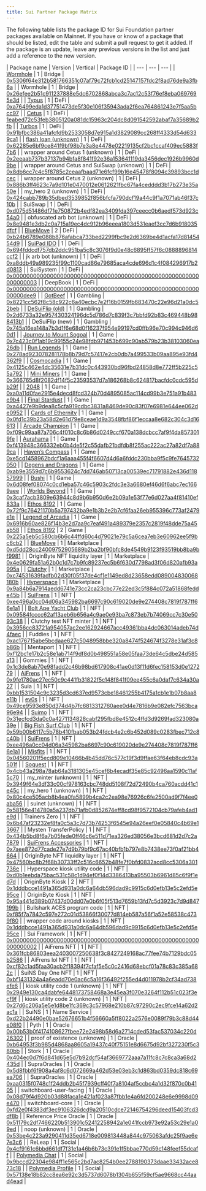 ```yaml
---
title: Sui Partner Package Matrix
---
```


The following table lists the package ID for Sui Foundation partner packages available on Mainnet. If you have or know of a package that should be listed, edit the table and submit a pull request to get it added. If the package is an update, leave any previous versions in the list and just add a reference to the new version.

| Package name | Version | Vertical | Package ID |
| --- | --- | --- |
| [Wormhole](https://www.portalbridge.com/sui/) | 1 | Bridge | [0x5306f64e312b581766351c07af79c72fcb1cd25147157fdc2f8ad76de9a3fb6a](https://suiexplorer.com/object/0x5306f64e312b581766351c07af79c72fcb1cd25147157fdc2f8ad76de9a3fb6a) |
| Wormhole | 1 | Bridge | [0x26efee2b51c911237888e5dc6702868abca3c7ac12c53f76ef8eba0697695e3d](https://suiexplorer.com/object/0x26efee2b51c911237888e5dc6702868abca3c7ac12c53f76ef8eba0697695e3d) |
| [Typus](https://typus.finance/) | 1 | DeFi | [0xa76499eda1d37751473de5f30e106f35943ada2f6ea764861243e7f5aa5bcc97](https://suiexplorer.com/object/0xa76499eda1d37751473de5f30e106f35943ada2f6ea764861243e7f5aa5bcc97) |
| [Cetus](https://www.cetus.zone/) | 1 | DeFi | [1eabed72c53feb3805120a081dc15963c204dc8d091542592abaf7a35689b2fb](https://suiexplorer.com/object/1eabed72c53feb3805120a081dc15963c204dc8d091542592abaf7a35689b2fb) |
| [Turbos](https://turbos.finance/) | 1 | DeFi | [0x91bfbc386a41afcfd9b2533058d7e915a1d3829089cc268ff4333d54d6339ca1](https://suiexplorer.com/object/0x91bfbc386a41afcfd9b2533058d7e915a1d3829089cc268ff4333d54d6339ca1) |
| [flash loan (unknown)](-) | 1 | DeFi | [0x62285e6bf9ce841f9bf98b7e3a8e4478e02219135cf2bc1ccaf409ec5883f7b6](https://suiexplorer.com/object/0x62285e6bf9ce841f9bf98b7e3a8e4478e02219135cf2bc1ccaf409ec5883f7b6) |
| wrapper around Cetus 1 (unknown) | 1 | DeFi | [0x2eeaab737b37137b94bfa8f841f92e36a153641119da3456dec1926b9960d9be](https://suiexplorer.com/object/0x2eeaab737b37137b94bfa8f841f92e36a153641119da3456dec1926b9960d9be) |
| wrapper around Cetus and SuiSwap (unknown) | 1 | DeFi | [0x8db6cc7c4c5f8785c2ceaafbaad71e6fcf99b16e45478f8094c39893bcc1dcec](https://suiexplorer.com/object/0x8db6cc7c4c5f8785c2ceaafbaad71e6fcf99b16e45478f8094c39893bcc1dcec) |
| wrapper around Cetus 2 (unknown) | 1 | DeFi | [0x886b3ff4623c7a9d101e0470012e0612621fbc67fa4cedddd3b17b273e35a50e](https://suiexplorer.com/object/0x886b3ff4623c7a9d101e0470012e0612621fbc67fa4cedddd3b17b273e35a50e) |
| my_hero 2 (unknown) | 1 | DeFi | [0x424cabb789b35dbed3539852f856bfcfa790dcf19a44c9f1a7071ab46f37c10b](https://suiexplorer.com/object/0x424cabb789b35dbed3539852f856bfcfa790dcf19a44c9f1a7071ab46f37c10b) |
| SuiSwap | 1 | DeFi | [0xd075d51486df71e750872b4edf82ea3409fda397ceecc0b6aedf573d923c54a0](https://suiexplorer.com/object/0xd075d51486df71e750872b4edf82ea3409fda397ceecc0b6aedf573d923c54a0) |
| obfuscated arb bot (unknown) | 1 | DeFi | [0x8e9481e3db2c0a715a19ec4dc912b96eeea1803d531eaef3cc7d6b918035dfcf](https://suiexplorer.com/object/0x8e9481e3db2c0a715a19ec4dc912b96eeea1803d531eaef3cc7d6b918035dfcf) |
| [BlueMove](https://sui.bluemove.net/) | 2 | DeFi | [0xb24b6789e088b876afabca733bed2299fbc9e2d6369be4d1acfa17d8145454d9](https://suiexplorer.com/object/0xb24b6789e088b876afabca733bed2299fbc9e2d6369be4d1acfa17d8145454d9) |
| [SuiPad IDO](https://www.suipad.xyz/) | 1 | DeFi | [0x694fddcdf757db2ddc951ba5c8c3076f9d0e48c6895ff57f6c0888896814ccf2](https://suiexplorer.com/object/0x694fddcdf757db2ddc951ba5c8c3076f9d0e48c6895ff57f6c0888896814ccf2) |
| jk arb bot (unknown) | 1 | DeFi | [0xa8ddb49a989235f99c1100cad86e79685aca4cde696d1c4f084296917b2d0813](https://suiexplorer.com/object/0xa8ddb49a989235f99c1100cad86e79685aca4cde696d1c4f084296917b2d0813) |
| SuiSystem | 1 | DeFi | [0x0000000000000000000000000000000000000000000000000000000000000003](https://suiexplorer.com/object/0x0000000000000000000000000000000000000000000000000000000000000003) |
| DeepBook | 1 | DeFi | [0x000000000000000000000000000000000000000000000000000000000000dee9](https://suiexplorer.com/object/0x000000000000000000000000000000000000000000000000000000000000dee9) |
| [GotBeef](https://gotbeef.app/) | 1 | Gambling | [0x8221cc562f8c58c922c6a40ecbc7e2f16b0159fb683470c22e96d21a0dc52beb](https://suiexplorer.com/object/0x8221cc562f8c58c922c6a40ecbc7e2f16b0159fb683470c22e96d21a0dc52beb) |
| [DeSuiFlip (old)](https://desuicoinflip.io/) | 1 | Gambling | [0x2d6733a32e957430324196dc5d786d7c839f3c7bbfd92b83c469448b988413b1](https://suiexplorer.com/object/0x2d6733a32e957430324196dc5d786d7c839f3c7bbfd92b83c469448b988413b1) |
| DeSuiFlip (new) | 1 | Gambling | [0x745a16ea148a7b3d1f6e68d0f16237f954e99197cd0ffb96e70c994c946d60d1](https://suiexplorer.com/object/0x745a16ea148a7b3d1f6e68d0f16237f954e99197cd0ffb96e70c994c946d60d1) |
| [Journey to Mount Sogoal](https://journey.polymedia.app/) | 1 | Game | [0x7c423c0f1ab19c99155c24e98fdb971453b699c90ab579b23b38103060ea26db](https://suiexplorer.com/object/0x7c423c0f1ab19c99155c24e98fdb971453b699c90ab579b23b38103060ea26db) |
| [Run Legends](https://www.talofagames.com/play) | 1 | Game | [0x278ad923078281178b8b79d7c57417e2cb0db7a499533b09aa895e93fd4362f9](https://suiexplorer.com/object/0x278ad923078281178b8b79d7c57417e2cb0db7a499533b09aa895e93fd4362f9) |
| [Cosmocadia](https://www.cosmocadia.io/) | 1 | Game | [0x4125c462e4dc35631e7b31dc0c443930bd96fbd24858d8e772ff5b225c55a792](https://suiexplorer.com/object/0x4125c462e4dc35631e7b31dc0c443930bd96fbd24858d8e772ff5b225c55a792) |
| [Mini Miners](https://sui.miniminersgame.com/) | 1 | Game | [0x366765d8f2082df14f5c23593537d7a186268b8c624817bacfdc0cdc595db29f](https://suiexplorer.com/object/0x366765d8f2082df14f5c23593537d7a186268b8c624817bacfdc0cdc595db29f) |
| [2048](https://s2048.xyz/) | 1 | Game | [0xa0a11d0fae2915e4decd8fcd324b70d4895085ac114cd99b3e751a91b483e9b4](https://suiexplorer.com/object/0xa0a11d0fae2915e4decd8fcd324b70d4895085ac114cd99b3e751a91b483e9b4) |
| [Final Stardust](https://finalstardust.com/) | 1 | Game | [0xa4427e9b9dea8c5cfa919cdbc3831a8469de90c83f07e6981e644ee062de0952](https://suiexplorer.com/object/0xa4427e9b9dea8c5cfa919cdbc3831a8469de90c83f07e6981e644ee062de0952) |
| [Cards of Ethernity](https://coe.gg/) | 1 | Game | [0x0fd1c39b23a58d2e61d79e8ceae1d9a3548fbf86f1eccaa8e682c304c3d16613](https://suiexplorer.com/object/0x0fd1c39b23a58d2e61d79e8ceae1d9a3548fbf86f1eccaa8e682c304c3d16613) |
| [Arcade Champion](https://www.bluejaygames.com/) | 1 | Game | [0xf09c99aa87a706c4f010c8c6b86d0249ccf670a138dcbcc7af9f4da8573019fe](https://suiexplorer.com/object/0xf09c99aa87a706c4f010c8c6b86d0249ccf670a138dcbcc7af9f4da8573019fe) |
| [Aurahama](https://www.projecteluune.com/) | 1 | Game | [0xf413948c366332eb0b4de5f2c55dafb21bdfdb8f255ac222ac27a82df7a889ca](https://suiexplorer.com/object/0xf413948c366332eb0b4de5f2c55dafb21bdfdb8f255ac222ac27a82df7a889ca) |
| [Haven’s Compass](https://www.havenscompass.com/) | 1 | Game | [0xe5cd1458962bdcf1a6aaa455f4f6607d4d6a6fddc230bba9f5c9fe7645732050](https://suiexplorer.com/object/0xe5cd1458962bdcf1a6aaa455f4f6607d4d6a6fddc230bba9f5c9fe7645732050) |
| [Degens and Dragons](https://degensdragonsgame.com/) | 1 | Game | [0xab9e3559d7c6b9553624c7dd746ab50713ca00539ec71791882e436d11857999](https://suiexplorer.com/object/0xab9e3559d7c6b9553624c7dd746ab50713ca00539ec71791882e436d11857999) |
| [Bushi](https://www.playbushi.io/) | 1 | Game | [0x6d08fef08074c0cd1eba57c46c5903c2fdc3e3a6680ef46d6f6abc7ec1669aee](https://suiexplorer.com/object/0x6d08fef08074c0cd1eba57c46c5903c2fdc3e3a6680ef46d6f6abc7ec1669aee) |
| [Worlds Beyond](https://worldsbeyondnft.com/) | 1 | Game | [0x3caf7acb3809e63944c8d9b6b950d6e2b09a1e53f77e6d027aa4f81410ef833a](https://suiexplorer.com/object/0x3caf7acb3809e63944c8d9b6b950d6e2b09a1e53f77e6d027aa4f81410ef833a) |
| [Ethos 8192](https://sui8192.ethoswallet.xyz/) | 1 | Game | [0x72f9c76421170b5a797432ba9e1b3b2e2b7cf6faa26eb955396c773af2479e1e](https://suiexplorer.com/object/0x72f9c76421170b5a797432ba9e1b3b2e2b7cf6faa26eb955396c773af2479e1e) |
| [Legend of Arcadia](https://legendofarcadia.io/) | 1 | Game | [0x6916b60ae826f14b3e2d7aa9c7eaf491a489379e2357c2819f48dde75a45ab58](https://suiexplorer.com/object/0x6916b60ae826f14b3e2d7aa9c7eaf491a489379e2357c2819f48dde75a45ab58) |
| [Ethos 8192](https://sui8192.ethoswallet.xyz/) | 2 | Game | [0x225a5eb5c580cb6b6c44ffd60c4d79021e79c5a6cea7eb3e60962ee5f9bc6cb2](https://suiexplorer.com/object/0x225a5eb5c580cb6b6c44ffd60c4d79021e79c5a6cea7eb3e60962ee5f9bc6cb2) |
| [BlueMove](https://sui.bluemove.net/) | 1 | Marketplace | [0xd5dd28cc24009752905689b2ba2bf90bfc8de4549b9123f93519bb8ba9bf9981](https://suiexplorer.com/object/0xd5dd28cc24009752905689b2ba2bf90bfc8de4549b9123f93519bb8ba9bf9981) |
| OriginByte NFT liquidity layer | 1 | Marketplace | [0x4e0629fa51a62b0c1d7c7b9fc89237ec5b6f630d7798ad3f06d820afb93a995a](https://suiexplorer.com/object/0x4e0629fa51a62b0c1d7c7b9fc89237ec5b6f630d7798ad3f06d820afb93a995a) |
| [Clutchy](https://clutchy.io/) | 1 | Marketplace | [0xc74531639fadfb02d30f05f37de4cf1e1149ed8d23658edd089004830068180b](https://suiexplorer.com/object/0xc74531639fadfb02d30f05f37de4cf1e1149ed8d23658edd089004830068180b) |
| [Hyperspace](https://sui.hyperspace.xyz/) | 1 | Marketplace | [0x9a84b6a7914aedd6741e73cc2ca23cbc77e22ed3c5f884c072a51868fedde45b](https://suiexplorer.com/object/0x9a84b6a7914aedd6741e73cc2ca23cbc77e22ed3c5f884c072a51868fedde45b) |
| [SuiFrens](https://suifrens.com/) | 1 | NFT | [0xee496a0cc04d06a345982ba6697c90c619020de9e274408c7819f787ff66e1a1](https://suiexplorer.com/object/0xee496a0cc04d06a345982ba6697c90c619020de9e274408c7819f787ff66e1a1) |
| [Bolt Ape Yacht Club](https://suiboltapeyc.com/) | 1 | NFT | [0x09584fcccc62af13aeb6b656a4c9ae0e93ba7c873eb7b74069cc7c30e5093c38](https://suiexplorer.com/object/0x09584fcccc62af13aeb6b656a4c9ae0e93ba7c873eb7b74069cc7c30e5093c38) |
| Clutchy test NFT minter | 1 | NFT | [0x3956cc83721a954057ac2ee162924667acc49361bba4dc063014adeb74d4faec](https://suiexplorer.com/object/0x3956cc83721a954057ac2ee162924667acc49361bba4dc063014adeb74d4faec) |
| Fuddies | 1 | NFT | [0xac176715abe5bcdaae627c5048958bbe320a8474f524674f3278e31af3c8b86b](https://suiexplorer.com/object/0xac176715abe5bcdaae627c5048958bbe320a8474f524674f3278e31af3c8b86b) |
| Mentaport | 1 | NFT | [0xf12bc1e17b2c58e1ab714f9df8d0b498551a58e05faa73de64c5dbe24d585a13](https://suiexplorer.com/object/0xf12bc1e17b2c58e1ab714f9df8d0b498551a58e05faa73de64c5dbe24d585a13) |
| Gommies | 1 | NFT | [0x1c3de8ab70e98fadd2c46b98bd617908c41ae0d13f11d6fec158153d0e127279](https://suiexplorer.com/object/0x1c3de8ab70e98fadd2c46b98bd617908c41ae0d13f11d6fec158153d0e127279) |
| [AiFrens](https://suifrens.ai/) | 1 | NFT | [0x9fe1780ac27ec50c9c441fb31822f5c148f841f09ee455c6a0daf7c634a30a27](https://suiexplorer.com/object/0x9fe1780ac27ec50c9c441fb31822f5c148f841f09ee455c6a0daf7c634a30a27) |
| Suia | 1 | NFT | [0xbb1531504c9c3235d3cd637ed9573cbe18461255b4175a1cb1e1b07b8aa8e11b](https://suiexplorer.com/object/0xbb1531504c9c3235d3cd637ed9573cbe18461255b4175a1cb1e1b07b8aa8e11b) |
| [ev0s](https://ev0s.gitbook.io/ev0s/) | 1 | NFT | [0x49ce9593e850d374d4b7fc6813312760aee0d4e7816b9e082efc7563bca96e94](https://suiexplorer.com/object/0x49ce9593e850d374d4b7fc6813312760aee0d4e7816b9e082efc7563bca96e94) |
| [Suimo](https://suimo.xyz/) | 1 | NFT | [0x31ecfcd3da0c0a4271134828cabf295fbd8e4512c4ffd3d9269fad323080a39e](https://suiexplorer.com/object/0x31ecfcd3da0c0a4271134828cabf295fbd8e4512c4ffd3d9269fad323080a39e) |
| [Big Fish Surf Club](https://twitter.com/bigfishsurfclub) | 1 | NFT | [0x59b00b6117c5b78b410fbab053b24fdcb4e2c6b452d089c0283fbec712c8c40b](https://suiexplorer.com/object/0x59b00b6117c5b78b410fbab053b24fdcb4e2c6b452d089c0283fbec712c8c40b) |
| [SuiFrens](https://suifrens.com/) | 1 | NFT | [0xee496a0cc04d06a345982ba6697c90c619020de9e274408c7819f787ff66e1a1](https://suiexplorer.com/object/0xee496a0cc04d06a345982ba6697c90c619020de9e274408c7819f787ff66e1a1) |
| [Misfits](https://misfits.land/) | 1 | NFT | [0x04560201f5ecd809e10466b4b45dd76c577c19f3d9ffae63f64eb8cdc93a501f](https://suiexplorer.com/object/0x04560201f5ecd809e10466b4b45dd76c577c19f3d9ffae63f64eb8cdc93a501f) |
| [Soquest](https://soquest.xyz/) | 1 | NFT | [0x4cb43a298a78ab64a3181305e45cef6b4ecadf35e85c92496aa1590c11af5c70](https://suiexplorer.com/object/0x4cb43a298a78ab64a3181305e45cef6b4ecadf35e85c92496aa1590c11af5c70) |
| my_minter (unknown) | 1 | NFT | [0x3949f64e3df33c00cf978163cbc748dd5108f72d72490b4ca760acdd41c1e45c](https://suiexplorer.com/object/0x3949f64e3df33c00cf978163cbc748dd5108f72d72490b4ca760acdd41c1e45c) |
| my_hero 1 (unknown) | 1 | NFT | [0x80c4ce505acb8b4ea0fa5899b4ca2c2ea98e76926c6fe2500ad9f7f4ee0aba56](https://suiexplorer.com/object/0x80c4ce505acb8b4ea0fa5899b4ca2c2ea98e76926c6fe2500ad9f7f4ee0aba56) |
| suinet (unknown) | 1 | NFT | [0x58156e414780a5a237db71afb0d852674eff8cd98f9572104cb79afeb4ad1e9d](https://suiexplorer.com/object/0x58156e414780a5a237db71afb0d852674eff8cd98f9572104cb79afeb4ad1e9d) |
| Trainers Zero | 1 | NFT | [0x6b47af23232ef8fa0c5a3c7d73b74253f6545e94a26eef0e05840c4b69e13667](https://suiexplorer.com/object/0x6b47af23232ef8fa0c5a3c7d73b74253f6545e94a26eef0e05840c4b69e13667) |
| Mysten TransferPolicy | 1 | NFT | [0x434b5bd8f6a7b05fede0ff46c6e511d71ea326ed38056e3bcd681d2d7c2a7879](https://suiexplorer.com/object/0x434b5bd8f6a7b05fede0ff46c6e511d71ea326ed38056e3bcd681d2d7c2a7879) |
| [SuiFrens Accessories](https://suifrens.com/accessory-shop) | 1 | NFT | [0x7aee872d77cade27e7d9b79bf9c67ac40bfb1b797e8b7438ee73f0af21bb4664](https://suiexplorer.com/object/0x7aee872d77cade27e7d9b79bf9c67ac40bfb1b797e8b7438ee73f0af21bb4664) |
| OriginByte NFT liquidity layer | 1 | NFT | [0x47560bc8b2f68b30733ff2c516c6652b48fe7f0bfd0832acd8cc5306a301736e](https://suiexplorer.com/object/0x47560bc8b2f68b30733ff2c516c6652b48fe7f0bfd0832acd8cc5306a301736e) |
| Hyperspace kiosk utility code | 1 | NFT | [0xd0b1eebda75bac531c58c1d94ef0f14d3386413ba95503b6961d85c6f9f1ed7d](https://suiexplorer.com/object/0xd0b1eebda75bac531c58c1d94ef0f14d3386413ba95503b6961d85c6f9f1ed7d) |
| OriginByte Kiosk | 2 | NFT | [0x1dddbcce1491a365d931a0dc6a64db596dad9c9915c6d0efb13e5c2efd5e95ce](https://suiexplorer.com/object/0x1dddbcce1491a365d931a0dc6a64db596dad9c9915c6d0efb13e5c2efd5e95ce) |
| OriginByte Kiosk | 1 | NFT | [0x95a441d389b07437d00dd07e0b6f05f513d7659b13fd7c5d3923c7d9d847199b](https://suiexplorer.com/object/0x95a441d389b07437d00dd07e0b6f05f513d7659b13fd7c5d3923c7d9d847199b) |
| Bullshark ACES program code | 1 | NFT | [0xf85f7a7842c597e272c01d53866f30077d814eb587a56f1a52e58538c4739f80](https://suiexplorer.com/object/0xf85f7a7842c597e272c01d53866f30077d814eb587a56f1a52e58538c4739f80) |
| wrapper code around kiosks | 1 | NFT | [0x1dddbcce1491a365d931a0dc6a64db596dad9c9915c6d0efb13e5c2efd5e95ce](https://suiexplorer.com/object/0x1dddbcce1491a365d931a0dc6a64db596dad9c9915c6d0efb13e5c2efd5e95ce) |
| Sui Framework | 1 | NFT | [0x0000000000000000000000000000000000000000000000000000000000000002](https://suiexplorer.com/object/0x0000000000000000000000000000000000000000000000000000000000000002) |
| AiFrens NFT | 1 | NFT | [0x361fcb86803eea2403007250638f3c8427249168ac77fee74b7129bdc05b2586](https://suiexplorer.com/object/0x361fcb86803eea2403007250638f3c8427249168ac77fee74b7129bdc05b2586) |
| AiFrens lol NFT | 1 | NFT | [0xcf82c1ad5faa30acb2f18394f7cfaf5e5c0c2416d68ebcf01a78c83c385a682c](https://suiexplorer.com/object/0xcf82c1ad5faa30acb2f18394f7cfaf5e5c0c2416d68ebcf01a78c83c385a682c) |
| SuiNS Day One NFT | 1 | NFT | [0xbf1431324a4a6eadd70e0ac6c5a16f36492f255ed4d011978b2cf34ad738efe6](https://suiexplorer.com/object/0xbf1431324a4a6eadd70e0ac6c5a16f36492f255ed4d011978b2cf34ad738efe6) |
| kiosk utility code 1 (unknown) | 1 | NFT | [0x2949e130ca4dabfe6448173758468a3e45ea3f070e3264f112b51c023f3ecf9f](https://suiexplorer.com/object/0x2949e130ca4dabfe6448173758468a3e45ea3f070e3264f112b51c023f3ecf9f) |
| kiosk utility code 2 (unknown) | 1 | NFT | [0x27d6c206a5e5e1d8be1fc369c3c57968e210b87c97290c2ec9fce14a62d2ac1a](https://suiexplorer.com/object/0x27d6c206a5e5e1d8be1fc369c3c57968e210b87c97290c2ec9fce14a62d2ac1a) |
| SuiNS | 1 | Name Service | [0xd22b24490e0bae52676651b4f56660a5ff8022a2576e0089f79b3c88d44e08f0](https://suiexplorer.com/object/0xd22b24490e0bae52676651b4f56660a5ff8022a2576e0089f79b3c88d44e08f0) |
| Pyth | 1 | Oracle | [0x00b53b0f4174108627fbee72e2498b58d6a2714cded53fac537034c220d26302](https://suiexplorer.com/object/0x00b53b0f4174108627fbee72e2498b58d6a2714cded53fac537034c220d26302) |
| proof of existence (unknown) | 1 | Oracle | [0xb64953f3b985d4868aa8605a19437c40f75151e8d6675d92bf327230f5c380bb](https://suiexplorer.com/object/0xb64953f3b985d4868aa8605a19437c40f75151e8d6675d92bf327230f5c380bb) |
| Stork | 1 | Oracle | [0x404ec0d7f6d841d65e5d7b92dcf54af3669772aaa7a11fc8c7c8ca3a68d2435d](https://suiexplorer.com/object/0x404ec0d7f6d841d65e5d7b92dcf54af3669772aaa7a11fc8c7c8ca3a68d2435d) |
| SupraOracles | 1 | Oracle | [0x5d8fbbf6f908a4af8c6d072669a462d53e03eb3c1d863bd0359dc818c69ea706](https://suiexplorer.com/object/0x5d8fbbf6f908a4af8c6d072669a462d53e03eb3c1d863bd0359dc818c69ea706) |
| SupraOracles | 1 | Oracle | [0xaa0315f0748c1f24ddb2b45f7939cff40f7a8104af5ccbc4a1d32f870c0b4105](https://suiexplorer.com/object/0xaa0315f0748c1f24ddb2b45f7939cff40f7a8104af5ccbc4a1d32f870c0b4105) |
| switchboard-user-facing | 1 | Oracle | [0x08d79f4d920b03d88faca1e421af023a87fbb1e4a6fd200248e6e9998d09e470](https://suiexplorer.com/object/0x08d79f4d920b03d88faca1e421af023a87fbb1e4a6fd200248e6e9998d09e470) |
| switchboard-core | 1 | Oracle | [0xfd2e0f4383df3ec9106326dcd9a20510cdce72146754296deed15403fcd3df8b](https://suiexplorer.com/object/0xfd2e0f4383df3ec9106326dcd9a20510cdce72146754296deed15403fcd3df8b) |
| Reference Price Oracle | 1 | Oracle | [0x51179c2df7466220b513901c52412258942a1e041fccb973e92a53c29e1a09ed](https://suiexplorer.com/object/0x51179c2df7466220b513901c52412258942a1e041fccb973e92a53c29e1a09ed) |
| noop (unknown) | 1 | Oracle | [0x53be4c223a9290411d35ed6718e009813448a844c975063afdc25f9ae6e7e3c6](https://suiexplorer.com/object/0x53be4c223a9290411d35ed6718e009813448a844c975063afdc25f9ae6e7e3c6) |
| ReLeap | 1 | Social | [0x4cf9161c6bbd661df7f31e1a46b6b73c391e1f5bbae770d59c148feef55dcaff](https://suiexplorer.com/object/0x4cf9161c6bbd661df7f31e1a46b6b73c391e1f5bbae770d59c148feef55dcaff) |
| [Polymedia Chat](https://chat.polymedia.app/@sui-fans?network=mainnet) | 1 | Social | [0x9bccd22304e984ff1e565c2bd7ac8254b0ee2788190373daae33432ace873c18](https://suiexplorer.com/object/0x9bccd22304e984ff1e565c2bd7ac8254b0ee2788190373daae33432ace873c18) |
| [Polymedia Profile](https://profile.polymedia.app/?network=mainnet) | 1 | Social | [0x57138e18b82cc8ea6e92c3d5737d6078b1304b655f59cf5ae9668cc44aad4ead](https://suiexplorer.com/object/0x57138e18b82cc8ea6e92c3d5737d6078b1304b655f59cf5ae9668cc44aad4ead) |